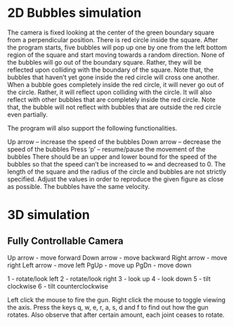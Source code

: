 # 2D Bubbles simulation

The camera is fixed looking at the center of the green boundary square from a
perpendicular position. There is red circle inside the square.
After the program starts, five bubbles will pop up one by one from the left bottom
region of the square and start moving towards a random direction. None of the
bubbles will go out of the boundary square. Rather, they will be reflected upon colliding
with the boundary of the square. Note that, the bubbles that haven’t yet gone inside
the red circle will cross one another.
When a bubble goes completely inside the red circle, it will never go out of the circle.
Rather, it will reflect upon colliding with the circle. It will also reflect with other bubbles
that are completely inside the red circle. Note that, the bubble will not reflect with bubbles
that are outside the red circle even partially.

The program will also support the following functionalities.

Up arrow – increase the speed of the bubbles
Down arrow – decrease the speed of the bubbles
Press ‘p’ – resume/pause the movement of the bubbles
There should be an upper and lower bound for the speed of the bubbles so that the
speed can’t be increased to ∞ and decreased to 0.
The length of the square and the radius of the circle and bubbles are not strictly
specified. Adjust the values in order to reproduce the given figure as close as possible.
The bubbles have the same velocity.


# 3D simulation

## Fully Controllable Camera 

Up arrow - move forward
Down arrow - move backward
Right arrow - move right
Left arrow - move left
PgUp - move up
PgDn - move down

1 - rotate/look left
2 - rotate/look right
3 - look up
4 - look down
5 - tilt clockwise
6 - tilt counterclockwise

Left click the mouse to fire the gun.
Right click the mouse to toggle viewing the axis.
Press the keys q, w, e, r, a, s, d and f to find out how the gun rotates. Also observe that
after certain amount, each joint ceases to rotate.
